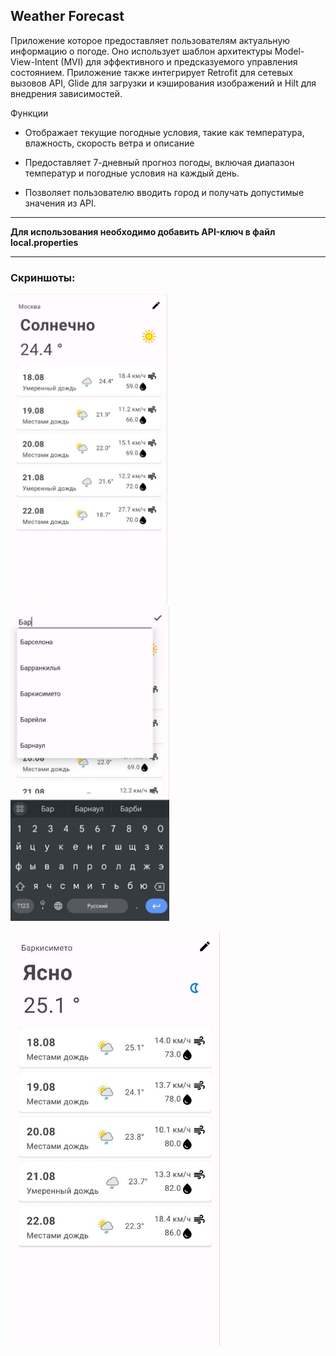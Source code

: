 ## Weather Forecast

Приложение которое предоставляет пользователям актуальную информацию о погоде. Оно использует шаблон архитектуры Model-View-Intent (MVI) для эффективного и предсказуемого управления состоянием. Приложение также интегрирует Retrofit для сетевых вызовов API, Glide для загрузки и кэширования изображений и Hilt для внедрения зависимостей.

Функции

- Отображает текущие погодные условия, такие как температура, влажность, скорость ветра и описание

- Предоставляет 7-дневный прогноз погоды, включая диапазон температур и погодные условия на каждый день.

- Позволяет пользователю вводить город и получать допустимые значения из API.

---

**Для использования необходимо добавить API-ключ в файл local.properties**

---

### Скриншоты:

<img src="https://raw.githubusercontent.com/OTende/WeatherForecast/main/screenshots/1.png" title="" alt="" width="251"> <img title="" src="https://raw.githubusercontent.com/OTende/WeatherForecast/main/screenshots/2.png" alt="" width="254">

<img src="https://raw.githubusercontent.com/OTende/WeatherForecast/main/screenshots/3.png" title="" alt="" width="335">
